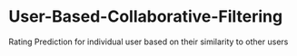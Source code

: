 # User-Based-Collaborative-Filtering
Rating Prediction for individual user based on their similarity to other users
